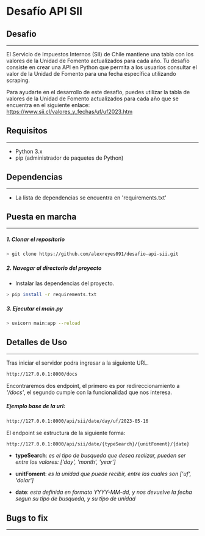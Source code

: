 # Desafío API SII

## Desafio

---

El Servicio de Impuestos Internos (SII) de Chile mantiene una tabla con los valores de la Unidad de Fomento actualizados para cada año. Tu desafío consiste en crear una API en Python que permita a los usuarios consultar el valor de la Unidad de Fomento para una fecha específica utilizando scraping.

Para ayudarte en el desarrollo de este desafío, puedes utilizar la tabla de valores de la Unidad de Fomento actualizados para cada año que se encuentra en el siguiente enlace: <https://www.sii.cl/valores_y_fechas/uf/uf2023.htm>

## Requisitos

---

- Python 3.x
- pip (administrador de paquetes de Python)

## Dependencias

---

- La lista de dependencias se encuentra en  'requirements.txt'

## Puesta en marcha

---

##### 1. Clonar el repositorio

```bash
> git clone https://github.com/alexreyes091/desafio-api-sii.git
```

##### 2. Navegar al directorio del proyecto

- Instalar las dependencias del proyecto.

```bash
> pip install -r requirements.txt
```

##### 3.  Ejecutar el main.py

```bash
> uvicorn main:app --reload
```

## Detalles de Uso

---
Tras iniciar el servidor podra ingresar a la siguiente URL.

```bash
http://127.0.0.1:8000/docs
```

Encontraremos dos endpoint, el primero es por redireccionamiento a *'/docs'*, el segundo cumple con la funcionalidad que nos interesa.

##### *Ejemplo base de la url:*

```bash
http://127.0.0.1:8000/api/sii/date/day/uf/2023-05-16
```

El endpoint se estructura de la siguiente forma:
```bash 
http://127.0.0.1:8000/api/sii/date/{typeSearch}/{unitFoment}/{date}
```

- **typeSearch**: *es el tipo de busqueda que desea realizar, pueden ser entre los valores: ['day', 'month', 'year']*
<!--  -->
- **unitFoment**: *es la unidad que puede recibir, entre las cuales son ['uf', 'dolar']*
<!--  -->
- **date**: *esta definida en formato YYYY-MM-dd, y nos devuelve la fecha segun su tipo de busqueda, y su tipo de unidad*
<!--  -->

## Bugs to fix
---

